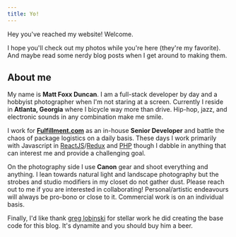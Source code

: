 ```yaml
---
title: Yo!
---
```


Hey you've reached my website! Welcome.

I hope you'll check out my photos while you're here (they're my favorite). And maybe read some nerdy blog posts when I get around to making them.

## About me

My name is **Matt Foxx Duncan**. I am a full-stack developer by day and a hobbyist photographer when I'm not staring at a screen. Currently I reside in **Atlanta, Georgia** where I bicycle way more than drive. Hip-hop, jazz, and electronic sounds in any combination make me smile.

I work for **[Fulfillment.com](https://www.fulfillment.com/)** as an in-house **Senior Developer** and battle the chaos of package logistics on a daily basis. These days I work primarily with Javascript in [ReactJS](https://reactjs.org)/[Redux](https://redux.js.org/) and [PHP](http://www.php.net/) though I dabble in anything that can interest me and provide a challenging goal.

On the photography side I use **Canon** gear and shoot everything and anything. I lean towards natural light and landscape photography but the strobes and studio modifiers in my closet do not gather dust. Please reach out to me if you are interested in collaborating! Personal/artistic endeavours will always be pro-bono or close to it. Commercial work is on an individual basis.

Finally, I'd like thank [greg lobinski](https://www.greglobinski.com) for stellar work he did creating the base code for this blog. It's dynamite and you should buy him a beer.
